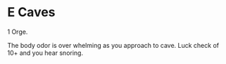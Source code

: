 # E Caves


1 Orge.

The body odor is over whelming as you approach to cave. Luck check of 10+ and you hear snoring.
